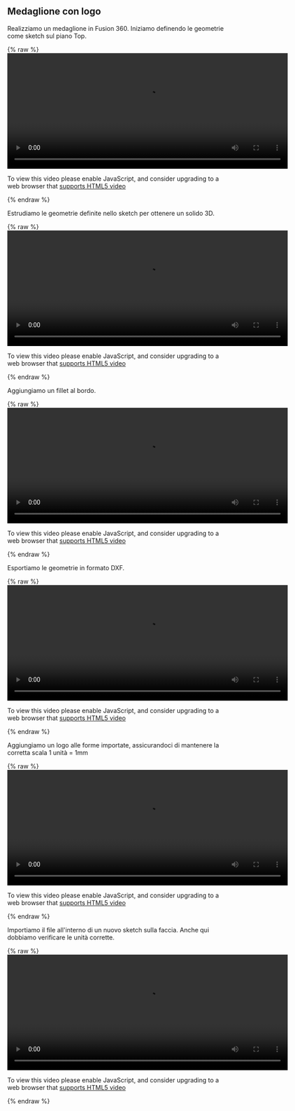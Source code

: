 ## Medaglione con logo

Realizziamo un medaglione in Fusion 360. Iniziamo definendo le geometrie come
sketch sul piano Top.

{% raw %}
<video id="my-video" class="video-js" controls preload="auto" width="640" height="264" data-setup="{}">
<source src="res/01-sketch.mp4" type="video/mp4">
<p class="vjs-no-js">
To view this video please enable JavaScript, and consider upgrading to a web browser that
<a href="http://videojs.com/html5-video-support/" target="_blank">supports HTML5 video</a>
</p>
</video>
{% endraw %}

Estrudiamo le geometrie definite nello sketch per ottenere un solido 3D.

{% raw %}
<video id="my-video" class="video-js" controls preload="auto" width="640" height="264"
data-setup="{}">
<source src="res/02-extrude-fillet.mp4" type="video/mp4">
<p class="vjs-no-js">
To view this video please enable JavaScript, and consider upgrading to a web browser that
<a href="http://videojs.com/html5-video-support/" target="_blank">supports HTML5 video</a>
</p>
</video>
{% endraw %}

Aggiungiamo un fillet al bordo.

{% raw %}
<video id="my-video" class="video-js" controls preload="auto" width="640" height="264"
data-setup="{}">
<source src="res/03-fillet.mp4" type="video/mp4">
<p class="vjs-no-js">
To view this video please enable JavaScript, and consider upgrading to a web browser that
<a href="http://videojs.com/html5-video-support/" target="_blank">supports HTML5 video</a>
</p>
</video>
{% endraw %}

Esportiamo le geometrie in formato DXF.

{% raw %}
<video id="my-video" class="video-js" controls preload="auto" width="640" height="264"
data-setup="{}">
<source src="res/04-export-dxf.mp4" type="video/mp4">
<p class="vjs-no-js">
To view this video please enable JavaScript, and consider upgrading to a web browser that
<a href="http://videojs.com/html5-video-support/" target="_blank">supports HTML5 video</a>
</p>
</video>
{% endraw %}

Aggiungiamo un logo alle forme importate, assicurandoci di mantenere la corretta scala 1 unità = 1mm

{% raw %}
<video id="my-video" class="video-js" controls preload="auto" width="640" height="264"
data-setup="{}">
<source src="res/05-logo-drawing.mp4" type="video/mp4">
<p class="vjs-no-js">
To view this video please enable JavaScript, and consider upgrading to a web browser that
<a href="http://videojs.com/html5-video-support/" target="_blank">supports HTML5 video</a>
</p>
</video>
{% endraw %}

Importiamo il file all'interno di un nuovo sketch sulla faccia. Anche qui
dobbiamo verificare le unità corrette.

{% raw %}
<video id="my-video" class="video-js" controls preload="auto" width="640" height="264"
data-setup="{}">
<source src="res/06-logo-extrude.mp4" type="video/mp4">
<p class="vjs-no-js">
To view this video please enable JavaScript, and consider upgrading to a web browser that
<a href="http://videojs.com/html5-video-support/" target="_blank">supports HTML5 video</a>
</p>
</video>
{% endraw %}
